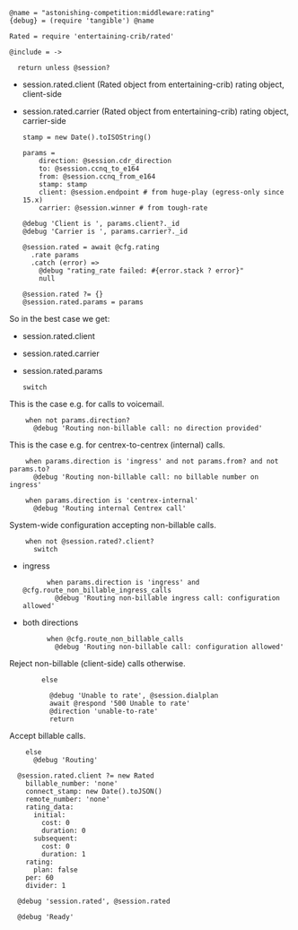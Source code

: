     @name = "astonishing-competition:middleware:rating"
    {debug} = (require 'tangible') @name

    Rated = require 'entertaining-crib/rated'

    @include = ->

      return unless @session?

* session.rated.client (Rated object from entertaining-crib) rating object, client-side
* session.rated.carrier (Rated object from entertaining-crib) rating object, carrier-side

      stamp = new Date().toISOString()

      params =
          direction: @session.cdr_direction
          to: @session.ccnq_to_e164
          from: @session.ccnq_from_e164
          stamp: stamp
          client: @session.endpoint # from huge-play (egress-only since 15.x)
          carrier: @session.winner # from tough-rate

      @debug 'Client is ', params.client?._id
      @debug 'Carrier is ', params.carrier?._id

      @session.rated = await @cfg.rating
        .rate params
        .catch (error) =>
          @debug "rating_rate failed: #{error.stack ? error}"
          null

      @session.rated ?= {}
      @session.rated.params = params

So in the best case we get:
- session.rated.client
- session.rated.carrier
- session.rated.params

      switch

This is the case e.g. for calls to voicemail.

        when not params.direction?
          @debug 'Routing non-billable call: no direction provided'

This is the case e.g. for centrex-to-centrex (internal) calls.

        when params.direction is 'ingress' and not params.from? and not params.to?
          @debug 'Routing non-billable call: no billable number on ingress'

        when params.direction is 'centrex-internal'
          @debug 'Routing internal Centrex call'

System-wide configuration accepting non-billable calls.

        when not @session.rated?.client?
          switch

- ingress

            when params.direction is 'ingress' and @cfg.route_non_billable_ingress_calls
              @debug 'Routing non-billable ingress call: configuration allowed'

- both directions

            when @cfg.route_non_billable_calls
              @debug 'Routing non-billable call: configuration allowed'

Reject non-billable (client-side) calls otherwise.

            else

              @debug 'Unable to rate', @session.dialplan
              await @respond '500 Unable to rate'
              @direction 'unable-to-rate'
              return

Accept billable calls.

        else
          @debug 'Routing'

      @session.rated.client ?= new Rated
        billable_number: 'none'
        connect_stamp: new Date().toJSON()
        remote_number: 'none'
        rating_data:
          initial:
            cost: 0
            duration: 0
          subsequent:
            cost: 0
            duration: 1
        rating:
          plan: false
        per: 60
        divider: 1

      @debug 'session.rated', @session.rated

      @debug 'Ready'
